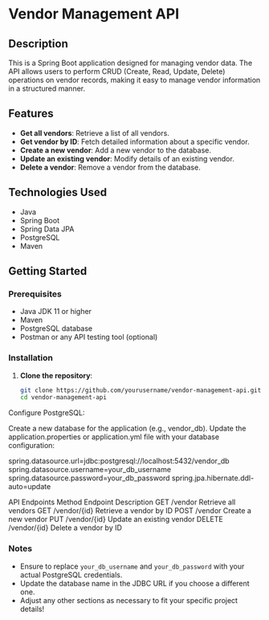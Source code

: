# Vendor Management API

## Description

This is a Spring Boot application designed for managing vendor data. The API allows users to perform CRUD (Create, Read, Update, Delete) operations on vendor records, making it easy to manage vendor information in a structured manner.

## Features

- **Get all vendors**: Retrieve a list of all vendors.
- **Get vendor by ID**: Fetch detailed information about a specific vendor.
- **Create a new vendor**: Add a new vendor to the database.
- **Update an existing vendor**: Modify details of an existing vendor.
- **Delete a vendor**: Remove a vendor from the database.

## Technologies Used

- Java
- Spring Boot
- Spring Data JPA
- PostgreSQL
- Maven

## Getting Started

### Prerequisites

- Java JDK 11 or higher
- Maven
- PostgreSQL database
- Postman or any API testing tool (optional)

### Installation

1. **Clone the repository**:
   ```bash
   git clone https://github.com/yourusername/vendor-management-api.git
   cd vendor-management-api


Configure PostgreSQL:

Create a new database for the application (e.g., vendor_db).
Update the application.properties or application.yml file with your database configuration:

spring.datasource.url=jdbc:postgresql://localhost:5432/vendor_db
spring.datasource.username=your_db_username
spring.datasource.password=your_db_password
spring.jpa.hibernate.ddl-auto=update

API Endpoints
Method	Endpoint	Description
GET	/vendor	Retrieve all vendors
GET	/vendor/{id}	Retrieve a vendor by ID
POST	/vendor	Create a new vendor
PUT	/vendor/{id}	Update an existing vendor
DELETE	/vendor/{id}	Delete a vendor by ID



### Notes

- Ensure to replace `your_db_username` and `your_db_password` with your actual PostgreSQL credentials.
- Update the database name in the JDBC URL if you choose a different one.
- Adjust any other sections as necessary to fit your specific project details!
